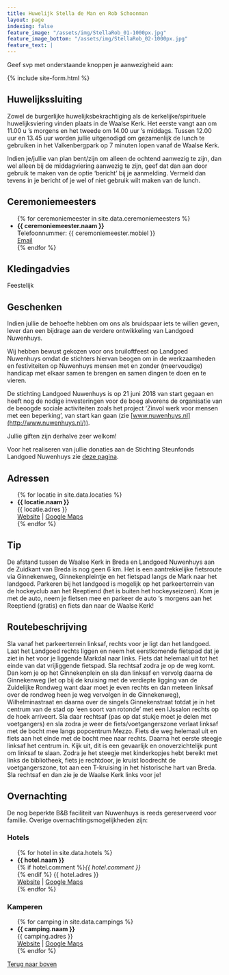 ```yaml
---
title: Huwelijk Stella de Man en Rob Schoonman
layout: page
indexing: false
feature_image: "/assets/img/StellaRob_01-1000px.jpg"
feature_image_bottom: "/assets/img/StellaRob_02-1000px.jpg"
feature_text: |
---
```


Geef svp met onderstaande knoppen je aanwezigheid aan:

{% include site-form.html %}

## Huwelijkssluiting
Zowel de burgerlijke huwelijksbekrachtiging als de kerkelijke/spirituele huwelijksviering vinden plaats in de Waalse Kerk. Het eerste vangt aan om 11.00 u ’s morgens en het tweede om 14.00 uur ’s middags. Tussen 12.00 uur en 13.45 uur worden jullie uitgenodigd om gezamenlijk de lunch te gebruiken in het Valkenbergpark op 7 minuten lopen vanaf de Waalse Kerk.

Indien je/jullie van plan bent/zijn om alleen de ochtend aanwezig te zijn, dan wel alleen bij de middagviering aanwezig te zijn, geef dat dan aan door gebruik te maken van de optie ‘bericht’ bij je aanmelding. Vermeld dan tevens in je bericht of je wel of niet gebruik wilt maken van de lunch.

## Ceremoniemeesters
<ul>
{% for ceremoniemeester in site.data.ceremoniemeesters %}
  <li>
    <b>{{ ceremoniemeester.naam }}</b><br>
	Telefoonnummer: {{ ceremoniemeester.mobiel }}<br>
	<a href="mailto:{{ ceremoniemeester.email | encode_email }}" title="Email">Email</a>
  </li>
{% endfor %}
</ul>

## Kledingadvies
Feestelijk

## Geschenken
Indien jullie de behoefte hebben om ons als bruidspaar iets te willen geven, lever dan een bijdrage aan de verdere ontwikkeling van Landgoed Nuwenhuys.

Wij hebben bewust gekozen voor ons bruiloftfeest op Landgoed Nuwenhuys omdat de stichters hiervan beogen om in de werkzaamheden en festiviteiten op Nuwenhuys mensen met en zonder (meervoudige) handicap met elkaar samen te brengen en samen dingen te doen en te vieren. 

De stichting Landgoed Nuwenhuys is op 21 juni 2018 van start gegaan en heeft nog de nodige investeringen voor de boeg alvorens de organisatie van de beoogde sociale activiteiten zoals het project ‘Zinvol werk voor mensen met een beperking’, van start kan gaan (zie [www.nuwenhuys.nl](http://www.nuwenhuys.nl/)).

Jullie giften zijn derhalve zeer welkom!

Voor het realiseren van jullie donaties aan de Stichting Steunfonds Landgoed Nuwenhuys zie [deze pagina](http://www.nuwenhuys.nl/donaties-welkom/).

## Adressen
<ul>
{% for locatie in site.data.locaties %}
  <li>
    <b>{{ locatie.naam }}</b><br>
	{{ locatie.adres }}<br>
	<a href="http://{{ locatie.url }}">Website</a> | 
	<a href="https://www.google.com/maps/search/?api=1&query={{ locatie.adres | uri_escape}}">Google Maps</a>
  </li>
{% endfor %}
</ul>

## Tip
De afstand tussen de Waalse Kerk in Breda en Landgoed Nuwenhuys aan de Zuidkant van Breda is nog geen 6 km. Het is een aantrekkelijke fietsroute via Ginnekenweg, Ginnekenpleintje en het fietspad langs de Mark naar het landgoed. 
Parkeren bij het landgoed is mogelijk op het parkeerterrein van de hockeyclub aan het Reeptiend (het is buiten het hockeyseizoen). Kom je met de auto, neem je fietsen mee en parkeer 
de auto ‘s morgens aan het Reeptiend (gratis) en fiets dan naar de Waalse Kerk!

## Routebeschrijving
Sla vanaf het parkeerterrein linksaf, rechts voor je ligt dan het landgoed. Laat het Landgoed rechts liggen en neem het eerstkomende fietspad dat je ziet in het voor je liggende Markdal naar links. Fiets dat helemaal uit tot het einde van dat vrijliggende fietspad. Sla rechtsaf zodra je op de weg komt. Dan kom je op het Ginnekenplein en sla dan linksaf en vervolg daarna de Ginnekenweg (let op bij de kruising met de verdiepte ligging van de Zuidelijke Rondweg want daar moet je even rechts en dan meteen linksaf over de rondweg heen je weg vervolgen in de Ginnekenweg), Wilhelminastraat en daarna over de singels Ginnekenstraat totdat je in het centrum van de stad op ‘een soort van rotonde’ met een IJssalon rechts op de hoek arriveert. Sla daar rechtsaf (pas op dat stukje moet je delen met voetgangers) en sla zodra je weer de fiets/voetgangerszone verlaat linksaf met de bocht mee langs popcentrum Mezzo. Fiets die weg helemaal uit en fiets aan het einde met de bocht mee naar rechts. Daarna het eerste steegje linksaf het centrum in. Kijk uit, dit is een gevaarlijk en onoverzichtelijk punt om linksaf te slaan. Zodra je het steegje met kinderkopjes hebt bereikt met links de bibliotheek, fiets je rechtdoor, je kruist loodrecht de voetgangerszone, tot aan een T-kruising in het historische hart van Breda. Sla rechtsaf en dan zie je de Waalse Kerk links voor je!

## Overnachting
De nog beperkte B&B faciliteit van Nuwenhuys is reeds gereserveerd voor familie. Overige overnachtingsmogelijkheden zijn:

### Hotels

<ul>
{% for hotel in site.data.hotels %}
  <li>
    <b>{{ hotel.naam }}</b><br>
    {% if hotel.comment %}<i>{{ hotel.comment }}</i><br>{% endif %}
	{{ hotel.adres }}<br>
	<a href="http://{{ hotel.url }}">Website</a> | 
	<a href="https://www.google.com/maps/search/?api=1&query={{ hotel.adres | uri_escape}}">Google Maps</a>
  </li>
{% endfor %}
</ul>

### Kamperen

<ul>
{% for camping in site.data.campings %}
  <li>
    <b>{{ camping.naam }}</b><br>
	{{ camping.adres }}<br>
	<a href="http://{{ camping.url }}">Website</a> | 
	<a href="https://www.google.com/maps/search/?api=1&query={{ camping.adres | uri_escape}}">Google Maps</a>
  </li>
{% endfor %}
</ul>

[Terug naar boven](/#top)